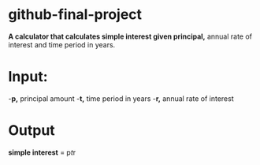 # github-final-project
**A calculator that calculates simple interest given principal,** annual rate of interest and time period in years.

# Input:
  -**p,** principal amount
  -**t,** time period in years
  -**r,** annual rate of interest
# Output
**simple interest** = p*t*r
